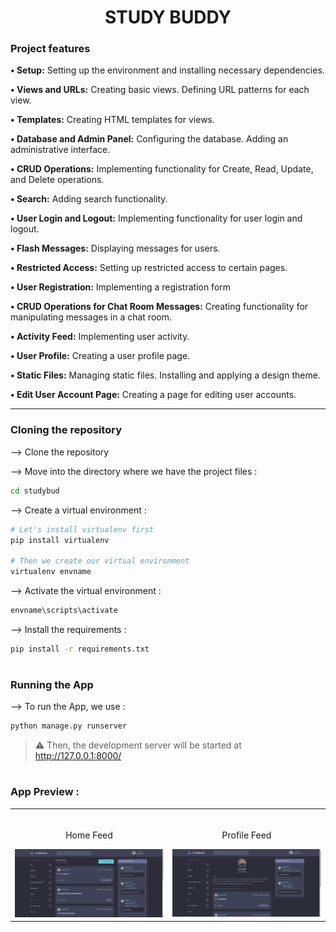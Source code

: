 <h1 align="center">
  STUDY BUDDY
</h1>

### Project features

**&bull; Setup:**
Setting up the environment and installing necessary dependencies.

**&bull; Views and URLs:**
Creating basic views.
Defining URL patterns for each view.

**&bull; Templates:**
Creating HTML templates for views.

**&bull; Database and Admin Panel:**
Configuring the database.
Adding an administrative interface.

**&bull; CRUD Operations:**
Implementing functionality for Create, Read, Update, and Delete operations.

**&bull; Search:**
Adding search functionality.

**&bull; User Login and Logout:**
Implementing functionality for user login and logout.

**&bull; Flash Messages:**
Displaying messages for users.

**&bull; Restricted Access:**
Setting up restricted access to certain pages.

**&bull; User Registration:**
Implementing a registration form

**&bull; CRUD Operations for Chat Room Messages:**
Creating functionality for manipulating messages in a chat room.

**&bull; Activity Feed:**
Implementing user activity.

**&bull; User Profile:**
Creating a user profile page.

**&bull; Static Files:**
Managing static files.
Installing and applying a design theme.

**&bull; Edit User Account Page:**
Creating a page for editing user accounts.

<hr>

### Cloning the repository

--> Clone the repository

--> Move into the directory where we have the project files : 
```bash
cd studybud

```

--> Create a virtual environment :
```bash
# Let's install virtualenv first
pip install virtualenv

# Then we create our virtual environment
virtualenv envname

```

--> Activate the virtual environment :
```bash
envname\scripts\activate

```

--> Install the requirements :
```bash
pip install -r requirements.txt

```

#

### Running the App

--> To run the App, we use :
```bash
python manage.py runserver

```

> ⚠ Then, the development server will be started at http://127.0.0.1:8000/

#

### App Preview :

<table width="100%"> 
<tr>
<td width="50%">      
&nbsp; 
<br>
<p align="center">
  Home Feed
</p>
<img src="studybud/Img_Project/overview.png">
</td> 
<td width="50%">
<br>
<p align="center">
  Profile Feed
</p>
<img src="studybud/Img_Project/profile.png"> 
</td>
</table>


